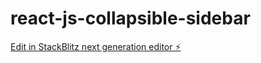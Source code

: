 # react-js-collapsible-sidebar

[Edit in StackBlitz next generation editor ⚡️](https://stackblitz.com/~/github.com/ImsirovicAjdin/react-js-collapsible-sidebar)